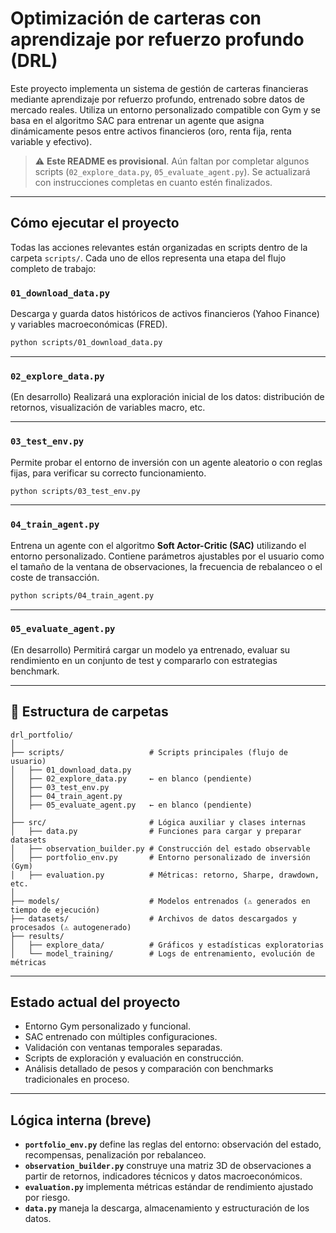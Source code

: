 # Optimización de carteras con aprendizaje por refuerzo profundo (DRL)

Este proyecto implementa un sistema de gestión de carteras financieras mediante aprendizaje por refuerzo profundo, entrenado sobre datos de mercado reales. Utiliza un entorno personalizado compatible con Gym y se basa en el algoritmo SAC para entrenar un agente que asigna dinámicamente pesos entre activos financieros (oro, renta fija, renta variable y efectivo).

> ⚠️ **Este README es provisional**. Aún faltan por completar algunos scripts (`02_explore_data.py`, `05_evaluate_agent.py`). Se actualizará con instrucciones completas en cuanto estén finalizados.

---

## Cómo ejecutar el proyecto

Todas las acciones relevantes están organizadas en scripts dentro de la carpeta `scripts/`. Cada uno de ellos representa una etapa del flujo completo de trabajo:

### `01_download_data.py`  
Descarga y guarda datos históricos de activos financieros (Yahoo Finance) y variables macroeconómicas (FRED).

```bash
python scripts/01_download_data.py
````

---

### `02_explore_data.py`

(En desarrollo) Realizará una exploración inicial de los datos: distribución de retornos, visualización de variables macro, etc.

---

### `03_test_env.py`

Permite probar el entorno de inversión con un agente aleatorio o con reglas fijas, para verificar su correcto funcionamiento.

```bash
python scripts/03_test_env.py
```

---

### `04_train_agent.py`

Entrena un agente con el algoritmo **Soft Actor-Critic (SAC)** utilizando el entorno personalizado. Contiene parámetros ajustables por el usuario como el tamaño de la ventana de observaciones, la frecuencia de rebalanceo o el coste de transacción. 

```bash
python scripts/04_train_agent.py
```

---

### `05_evaluate_agent.py`

(En desarrollo) Permitirá cargar un modelo ya entrenado, evaluar su rendimiento en un conjunto de test y compararlo con estrategias benchmark.

---

## 📁 Estructura de carpetas

```
drl_portfolio/
│
├── scripts/                   # Scripts principales (flujo de usuario)
│   ├── 01_download_data.py
│   ├── 02_explore_data.py     ← en blanco (pendiente)
│   ├── 03_test_env.py
│   ├── 04_train_agent.py
│   ├── 05_evaluate_agent.py   ← en blanco (pendiente)
│
├── src/                       # Lógica auxiliar y clases internas
│   ├── data.py                # Funciones para cargar y preparar datasets
│   ├── observation_builder.py # Construcción del estado observable
│   ├── portfolio_env.py       # Entorno personalizado de inversión (Gym)
│   ├── evaluation.py          # Métricas: retorno, Sharpe, drawdown, etc.
│
├── models/                    # Modelos entrenados (⚠️ generados en tiempo de ejecución)
├── datasets/                  # Archivos de datos descargados y procesados (⚠️ autogenerado)
├── results/
│   ├── explore_data/          # Gráficos y estadísticas exploratorias
│   └── model_training/        # Logs de entrenamiento, evolución de métricas
```

---

## Estado actual del proyecto

* Entorno Gym personalizado y funcional.
* SAC entrenado con múltiples configuraciones.
* Validación con ventanas temporales separadas.
* Scripts de exploración y evaluación en construcción.
* Análisis detallado de pesos y comparación con benchmarks tradicionales en proceso.

---

## Lógica interna (breve)

* **`portfolio_env.py`** define las reglas del entorno: observación del estado, recompensas, penalización por rebalanceo.
* **`observation_builder.py`** construye una matriz 3D de observaciones a partir de retornos, indicadores técnicos y datos macroeconómicos.
* **`evaluation.py`** implementa métricas estándar de rendimiento ajustado por riesgo.
* **`data.py`** maneja la descarga, almacenamiento y estructuración de los datos.